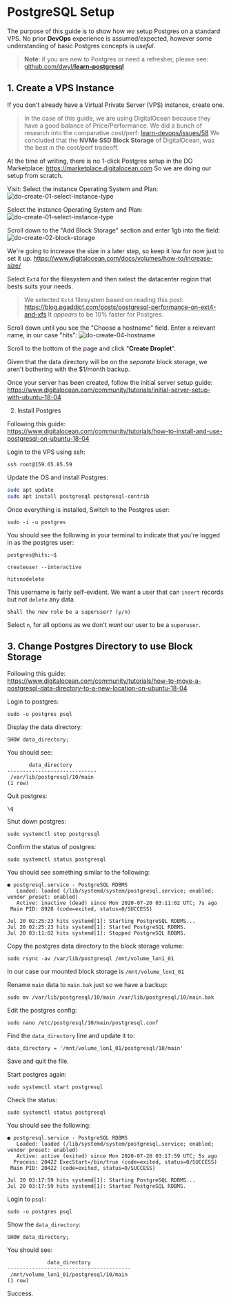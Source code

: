 # PostgreSQL Setup

The purpose of this guide is to show how _we_ setup Postgres on a standard VPS.
No prior **DevOps** experience is assumed/expected,
however some understanding of basic Postgres concepts is _useful_.

> **Note**: if you are new to Postgres or need a refresher,
please see: 
[github.com/dwyl/**learn-postgresql**](https://github.com/dwyl/learn-postgresql)


## 1. Create a VPS Instance

If you don't already have a Virtual Private Server (VPS) instance,
create one. 

> In the case of this guide, 
we are using DigitalOcean 
because they have a good balance of Price/Performance.
> We did a bunch of research into the comparative cost/perf:
[learn-devops/issues/58](https://github.com/dwyl/learn-devops/issues/58#issuecomment-660650080)
We concluded that the **NVMe SSD Block Storage** of DigitalOcean,
was the best in the cost/perf tradeoff. 

At the time of writing,
there is no 1-click Postgres setup in the DO Marketplace:
https://marketplace.digitalocean.com
So we are doing our setup from scratch.


Visit: 
Select the instance Operating System and Plan:
![do-create-01-select-instance-type](https://user-images.githubusercontent.com/194400/87891845-4a7bed80-ca33-11ea-8bf5-eb3095eeafe6.png)



Select the instance Operating System and Plan:
![do-create-01-select-instance-type](https://user-images.githubusercontent.com/194400/87891845-4a7bed80-ca33-11ea-8bf5-eb3095eeafe6.png)

Scroll down to the "Add Block Storage" section and enter 1gb into the field:
![do-create-02-block-storage](https://user-images.githubusercontent.com/194400/87891890-667f8f00-ca33-11ea-9043-cca1b44cc334.png)

We're going to increase the size in a later step, so keep it low for now just to set it up.
https://www.digitalocean.com/docs/volumes/how-to/increase-size/

Select `Ext4` for the filesystem and then select the datacenter region that bests suits your needs.

> We selected `Ext4` filesystem based on reading this post:
https://blog.pgaddict.com/posts/postgresql-performance-on-ext4-and-xfs
It _appears_ to be 10% faster for Postgres. 

Scroll down until you see the "Choose a hostname" field. Enter a relevant name, in our case "hits":
![do-create-04-hostname](https://user-images.githubusercontent.com/194400/87892697-b3646500-ca35-11ea-854a-364a4ae0a964.png)

Scroll to the bottom of the page and click "**Create Droplet**".

Given that the data directory will be on the _separate_ block storage,
we aren't bothering with the $1/month backup.

Once your server has been created,
follow the initial server setup guide:
https://www.digitalocean.com/community/tutorials/initial-server-setup-with-ubuntu-18-04




2. Install Postgres

Following this guide:
https://www.digitalocean.com/community/tutorials/how-to-install-and-use-postgresql-on-ubuntu-18-04

Login to the VPS using ssh:
```
ssh root@159.65.85.59
```

Update the OS and install Postgres:

```sh
sudo apt update
sudo apt install postgresql postgresql-contrib
```

Once everything is installed,
Switch to the Postgres user:

```
sudo -i -u postgres
```

You should see the following in your terminal 
to indicate that you're logged in as the postgres user:

```
postgres@hits:~$
```


```
createuser --interactive
```

```
hitsnodelete
```
This username is fairly self-evident.
We want a user that can `insert` records but not `delete` any data.

```
Shall the new role be a superuser? (y/n)
```

Select `n`, for all options
as we don't _want_ our user to be a `superuser`.


## 3. Change Postgres Directory to use Block Storage


Following this guide:
https://www.digitalocean.com/community/tutorials/how-to-move-a-postgresql-data-directory-to-a-new-location-on-ubuntu-18-04


Login to postgres:
```
sudo -u postgres psql
```

Display the data directory:
```
SHOW data_directory;
```

You should see:
```
       data_directory
-----------------------------
 /var/lib/postgresql/10/main
(1 row)
```

Quit postgres:

```
\q
```

Shut down postgres:

```
sudo systemctl stop postgresql
```

Confirm the status of postgres:
```
sudo systemctl status postgresql
```

You should see something similar to the following:
```
● postgresql.service - PostgreSQL RDBMS
   Loaded: loaded (/lib/systemd/system/postgresql.service; enabled; vendor preset: enabled)
   Active: inactive (dead) since Mon 2020-07-20 03:11:02 UTC; 7s ago
 Main PID: 8928 (code=exited, status=0/SUCCESS)

Jul 20 02:25:23 hits systemd[1]: Starting PostgreSQL RDBMS...
Jul 20 02:25:23 hits systemd[1]: Started PostgreSQL RDBMS.
Jul 20 03:11:02 hits systemd[1]: Stopped PostgreSQL RDBMS.
```


Copy the postgres data directory to the block storage volume:

```
sudo rsync -av /var/lib/postgresql /mnt/volume_lon1_01
```

In our case our mounted block storage is `/mnt/volume_lon1_01`


Rename `main` data to `main.bak` just so we have a backup:
```
sudo mv /var/lib/postgresql/10/main /var/lib/postgresql/10/main.bak
```


Edit the postgres config:

```
sudo nano /etc/postgresql/10/main/postgresql.conf
```


Find the `data_directory` line and update it to:
```
data_directory = '/mnt/volume_lon1_01/postgresql/10/main'
```

Save and quit the file.

Start postgres again:

```
sudo systemctl start postgresql
```

Check the status:
```
sudo systemctl status postgresql
```

You should see the following:

```
● postgresql.service - PostgreSQL RDBMS
   Loaded: loaded (/lib/systemd/system/postgresql.service; enabled; vendor preset: enabled)
   Active: active (exited) since Mon 2020-07-20 03:17:59 UTC; 5s ago
  Process: 20422 ExecStart=/bin/true (code=exited, status=0/SUCCESS)
 Main PID: 20422 (code=exited, status=0/SUCCESS)

Jul 20 03:17:59 hits systemd[1]: Starting PostgreSQL RDBMS...
Jul 20 03:17:59 hits systemd[1]: Started PostgreSQL RDBMS.
```

Login to `psql`:

```
sudo -u postgres psql
```

Show the `data_directory`:

```
SHOW data_directory;
```

You should see:

```
             data_directory
----------------------------------------
 /mnt/volume_lon1_01/postgresql/10/main
(1 row)
```

Success.
